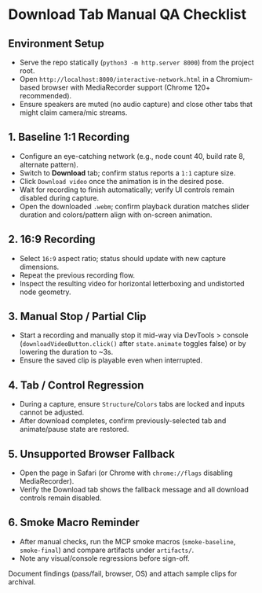 # Download Tab Manual QA Checklist

## Environment Setup
- Serve the repo statically (`python3 -m http.server 8000`) from the project root.
- Open `http://localhost:8000/interactive-network.html` in a Chromium-based browser with MediaRecorder support (Chrome 120+ recommended).
- Ensure speakers are muted (no audio capture) and close other tabs that might claim camera/mic streams.

## 1. Baseline 1:1 Recording
- Configure an eye-catching network (e.g., node count 40, build rate 8, alternate pattern).
- Switch to **Download** tab; confirm status reports a `1:1` capture size.
- Click `Download video` once the animation is in the desired pose.
- Wait for recording to finish automatically; verify UI controls remain disabled during capture.
- Open the downloaded `.webm`; confirm playback duration matches slider duration and colors/pattern align with on-screen animation.

## 2. 16:9 Recording
- Select `16:9` aspect ratio; status should update with new capture dimensions.
- Repeat the previous recording flow.
- Inspect the resulting video for horizontal letterboxing and undistorted node geometry.

## 3. Manual Stop / Partial Clip
- Start a recording and manually stop it mid-way via DevTools > console (`downloadVideoButton.click()` after `state.animate` toggles false) or by lowering the duration to ~3s.
- Ensure the saved clip is playable even when interrupted.

## 4. Tab / Control Regression
- During a capture, ensure `Structure`/`Colors` tabs are locked and inputs cannot be adjusted.
- After download completes, confirm previously-selected tab and animate/pause state are restored.

## 5. Unsupported Browser Fallback
- Open the page in Safari (or Chrome with `chrome://flags` disabling MediaRecorder).
- Verify the Download tab shows the fallback message and all download controls remain disabled.

## 6. Smoke Macro Reminder
- After manual checks, run the MCP smoke macros (`smoke-baseline`, `smoke-final`) and compare artifacts under `artifacts/`.
- Note any visual/console regressions before sign-off.

Document findings (pass/fail, browser, OS) and attach sample clips for archival.

